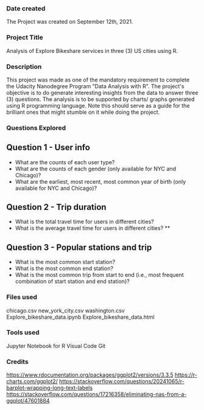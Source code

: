 ### Date created
The Project was created on September 12th, 2021.

### Project Title
Analysis of Explore Bikeshare services in three (3) US cities using R.

### Description
This project was made as one of the mandatory requirement to complete the Udacity Nanodegree Program "Data Analysis with R". The project's objective is to do generate interesting insights from the data to answer three (3) questions. The analysis is to be supported by charts/ graphs generated using R programming language. 
Note this should serve as a guide for the brilliant ones that might stumble on it while doing the project.

### Questions Explored
## Question 1 - User info 
- What are the counts of each user type? 
- What are the counts of each gender (only available for NYC and Chicago)? 
- What are the earliest, most recent, most common year of birth (only available for NYC and Chicago)?

## Question 2 - Trip duration
- What is the total travel time for users in different cities? 
- What is the average travel time for users in different cities? **

## Question 3 - Popular stations and trip 
- What is the most common start station? 
- What is the most common end station? 
- What is the most common trip from start to end (i.e., most frequent combination of start station and end station)?

### Files used
chicago.csv
new_york_city.csv
washington.csv
Explore_bikeshare_data.ipynb
Explore_bikeshare_data.html

### Tools used
Jupyter Notebook for R
Visual Code
Git

### Credits
https://www.rdocumentation.org/packages/ggplot2/versions/3.3.5
https://r-charts.com/ggplot2/
https://stackoverflow.com/questions/20241065/r-barplot-wrapping-long-text-labels
https://stackoverflow.com/questions/17216358/eliminating-nas-from-a-ggplot/47601884

